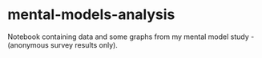 # mental-models-analysis

Notebook containing data and some graphs from my mental model study - (anonymous survey results only).
